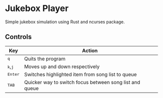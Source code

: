 # Jukebox Player

Simple jukebox simulation using Rust and ncurses package.

## Controls

| Key                       | Action                                                  |
|---------------------------|---------------------------------------------------------|
| <kbd>q</kdb>              | Quits the program                                       |
| <kbd>k</kbd>,<kbd>j</kbd> | Moves up and down respectively                          |
| <kbd>Enter</kbd>          | Switches highlighted item from song list to queue       |
| <kbd>TAB</kbd>            | Quicker way to switch focus between song list and queue |

